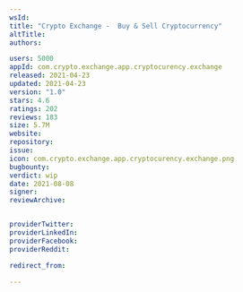 ```yaml
---
wsId: 
title: "Crypto Exchange -  Buy & Sell Cryptocurrency"
altTitle: 
authors:

users: 5000
appId: com.crypto.exchange.app.cryptocurency.exchange
released: 2021-04-23
updated: 2021-04-23
version: "1.0"
stars: 4.6
ratings: 202
reviews: 183
size: 5.7M
website: 
repository: 
issue: 
icon: com.crypto.exchange.app.cryptocurency.exchange.png
bugbounty: 
verdict: wip
date: 2021-08-08
signer: 
reviewArchive:


providerTwitter: 
providerLinkedIn: 
providerFacebook: 
providerReddit: 

redirect_from:

---
```



